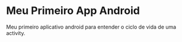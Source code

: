 # Meu Primeiro App Android
Meu primeiro aplicativo android para entender o ciclo de vida de uma activity.
